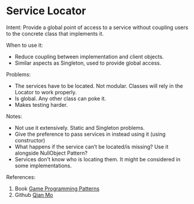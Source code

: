 
# Service Locator

Intent: Provide a global point of access to a service without coupling users to the concrete class that implements it.

When to use it: 
- Reduce coupling between implementation and client objects.
- Similar aspects as Singleton, used to provide global access.

Problems:
- The services have to be located. Not modular. Classes will rely in the Locator to work properly.
- Is global. Any other class can poke it. 
- Makes testing harder.

Notes: 
- Not use it extensively. Static and Singleton problems. 
- Give the preference to pass services in instead using it (using constructor)
- What happens if the service can’t be located/is missing? Use it alongside NullObject Pattern?
- Services don't know who is locating them. It might be considered in some implementations.

References:
1. Book [Game Programming Patterns](https://gameprogrammingpatterns.com/service-locator.html)
2. Github [Qian Mo](https://github.com/QianMo/Unity-Design-Pattern/tree/master/Assets/Game%20Programming%20Patterns/Service%20Locator%20Pattern)
